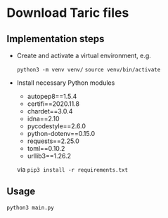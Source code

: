 # Download Taric files

## Implementation steps

- Create and activate a virtual environment, e.g.

  `python3 -m venv venv/`
  `source venv/bin/activate`

- Install necessary Python modules 

  - autopep8==1.5.4
  - certifi==2020.11.8
  - chardet==3.0.4
  - idna==2.10
  - pycodestyle==2.6.0
  - python-dotenv==0.15.0
  - requests==2.25.0
  - toml==0.10.2
  - urllib3==1.26.2


  via `pip3 install -r requirements.txt`


## Usage

`python3 main.py`
